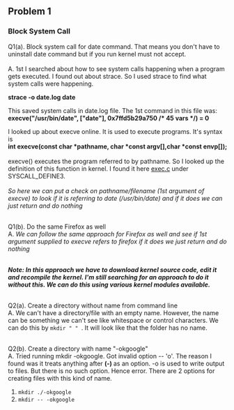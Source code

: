 ## Problem 1
### Block System Call

Q1(a). Block system call for date command. That means you don't have to uninstall date command but if you run kernel must not accept. <br><br>
A. 1st I searched about how to see system calls happening when a program gets executed. I found out about strace. So I used strace to find what system calls were 
   happening. 
   
   <strong> strace -o date.log date </strong>
   
   This saved system calls in date.log file. The 1st command in this file was:  
   <strong> execve("/usr/bin/date", ["date"], 0x7ffd5b29a750 /* 45 vars */) = 0 </strong> <br>
    
   I looked up about execve online. It is used to execute programs. It's syntax is <br>
   <strong> int execve(const char *pathname, char *const argv[],char *const envp[]); </strong> <br> <br> 
    execve() executes the program referred to by pathname. So I looked up the definition of this function in kernel. I found it here 
   [exec.c](https://github.com/torvalds/linux/blob/16f73eb02d7e1765ccab3d2018e0bd98eb93d973/fs/exec.c) under SYSCALL_DEFINE3. 
    <br><br>
    *So here we can put a check on pathname/filename (1st argument of execve) to look if it is referring to date (/usr/bin/date) and if it does we can just return
    and do nothing*
    <br><br>
    
Q1(b). Do the same Firefox as well<br>
A. *We can follow the same approach for Firefox as well and see if 1st argument supplied to execve refers to firefox if it does we just return and do nothing*
<br><br>

*<strong> Note: In this approach we have to download kernel source code, edit it and recompile the kernel. I'm still searching for an approach to do it 
without this. We can do this using various kernel modules available. 
</strong>*
<br><br>

Q2(a). Create a directory without name from command line <br>
A. We can't have a directory/file with an empty name. However, the name can be something we can't see like whitespace or control characters.
   We can do this by `mkdir " " `. It will look like that the folder has no name.
<br><br>

Q2(b). Create a directory with name "-okgoogle" <br>
A. Tried running mkdir -okgoogle. Got invalid option -- 'o'. The reason I found was it treats anything after <strong> (-) </strong> as an option. -o is used 
   to write output to files. But there is no such option. Hence error. There are 2 options for creating files with this kind of name. <br>
   1. `mkdir ./-okgoogle` <br>
   2. `mkdir -- -okgoogle` 
